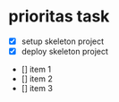# prioritas task
- [x] setup skeleton project
- [x] deploy skeleton project
- [] item 1
- [] item 2
- [] item 3
